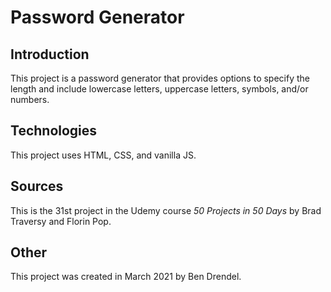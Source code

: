 # Password Generator

## Introduction

This project is a password generator that provides options to specify the length and include lowercase letters, uppercase letters, symbols, and/or numbers.

## Technologies

This project uses HTML, CSS, and vanilla JS.

## Sources

This is the 31st project in the Udemy course _50 Projects in 50 Days_ by Brad Traversy and Florin Pop.

## Other

This project was created in March 2021 by Ben Drendel.
